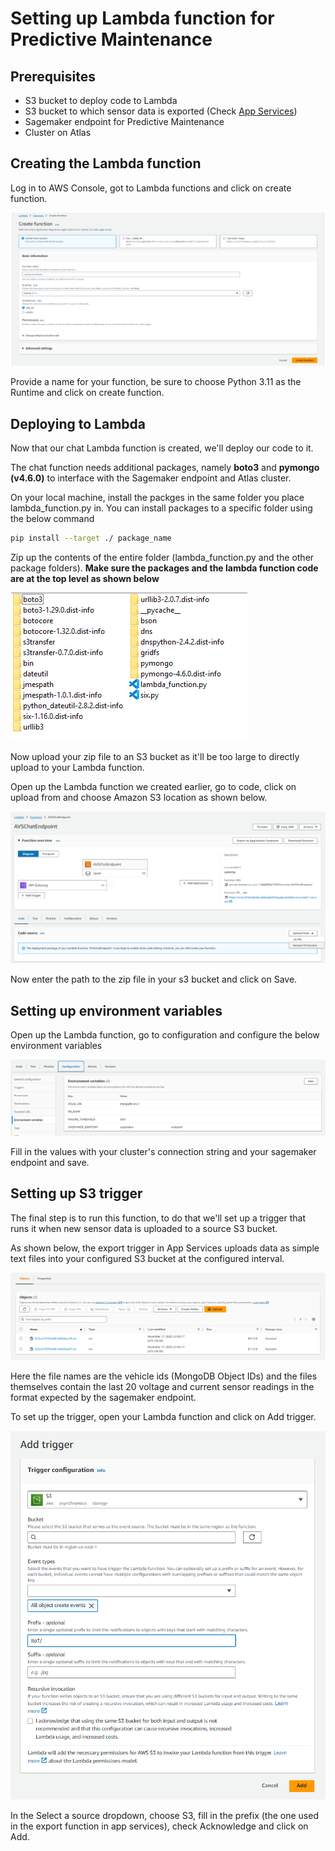 # Setting up Lambda function for Predictive Maintenance

## Prerequisites

* S3 bucket to deploy code to Lambda
* S3 bucket to which sensor data is exported (Check [App Services](../../../atlas/))
* Sagemaker endpoint for Predictive Maintenance
* Cluster on Atlas

## Creating the Lambda function

Log in to AWS Console, got to Lambda functions and click on create function.

![Lambda creation](../../../media/lambda-function-creation.png)

Provide a name for your function, be sure to choose Python 3.11 as the Runtime and click on create function.

## Deploying to Lambda

Now that our chat Lambda function is created, we'll deploy our code to it.

The chat function needs additional packages, namely **boto3** and **pymongo (v4.6.0)** to interface with the Sagemaker endpoint and Atlas cluster.

On your local machine, install the packges in the same folder you place lambda_function.py in. You can install packages to a specific folder using the below command

```bash
pip install --target ./ package_name
```

Zip up the contents of the entire folder (lambda_function.py and the other package folders). **Make sure the packages and the lambda function code are at the top level as shown below**

![Lambda deployment](../../../media/lambda-deploy-2.png)

Now upload your zip file to an S3 bucket as it'll be too large to directly upload to your Lambda function.

Open up the Lambda function we created earlier, go to code, click on upload from and choose Amazon S3 location as shown below.

![Lambda upload](../../../media/lambda-upload-s3.png)

Now enter the path to the zip file in your s3 bucket and click on Save.

## Setting up environment variables

Open up the Lambda function, go to configuration and configure the below environment variables

![Lambda env vars](../../../media/predict-env-vars.png)

Fill in the values with your cluster's connection string and your sagemaker endpoint and save.

## Setting up S3 trigger

The final step is to run this function, to do that we'll set up a trigger that runs it when new sensor data is uploaded to a source S3 bucket.

As shown below, the export trigger in App Services uploads data as simple text files into your configured S3 bucket at the configured interval.

![S3 sensor data](../../../media/predict-sensor-data.png)

Here the file names are the vehicle ids (MongoDB Object IDs) and the files themselves contain the last 20 voltage and current sensor readings in the format expected by the sagemaker endpoint.

To set up the trigger, open your Lambda function and click on Add trigger.

![Lambda trigger](../../../media/lambda-s3-trigger.png)

In the Select a source dropdown, choose S3, fill in the prefix (the one used in the export function in app services), check Acknowledge and click on Add.

